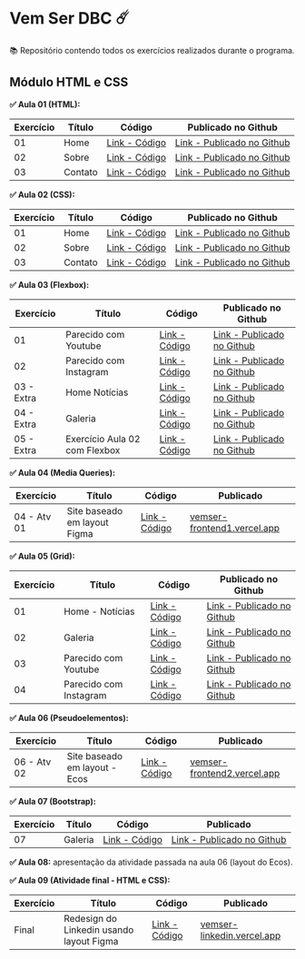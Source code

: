 # Vem Ser DBC ☄️
  
📚 Repositório contendo todos os exercícios realizados durante o programa.  

## Módulo HTML e CSS
**✅ Aula 01 (HTML):**

| Exercício | Título | Código | Publicado no Github |
| --------- | ------ | ------ | ------------------- |
| 01 | Home | [Link - Código](https://github.com/mayraamaral/vemser/blob/main/html/ex1/index.html) | [Link - Publicado no Github](https://mayraamaral.github.io/vemser/html/ex1/) |
| 02 | Sobre | [Link - Código](https://github.com/mayraamaral/vemser/blob/main/html/ex1/sobre.html) | [Link - Publicado no Github](https://mayraamaral.github.io/vemser/html/ex1/sobre.html) |
| 03 | Contato | [Link - Código](https://github.com/mayraamaral/vemser/blob/main/html/ex1/contato.html) | [Link - Publicado no Github](https://mayraamaral.github.io/vemser/html/ex1/contato.html) |  
  
  
**✅ Aula 02 (CSS):**

| Exercício | Título | Código | Publicado no Github |
| --------- | ------ | ------ | ------------------- |
| 01 | Home | [Link - Código](https://github.com/mayraamaral/vemser/blob/main/html/ex2/index.html) | [Link - Publicado no Github](https://mayraamaral.github.io/vemser/html/ex2/) |
| 02 | Sobre | [Link - Código](https://github.com/mayraamaral/vemser/blob/main/html/ex2/sobre.html) | [Link - Publicado no Github](https://mayraamaral.github.io/vemser/html/ex2/sobre.html) |
| 03 | Contato | [Link - Código](https://github.com/mayraamaral/vemser/blob/main/html/ex2/contato.html) | [Link - Publicado no Github](https://mayraamaral.github.io/vemser/html/ex2/contato.html) |  
  
**✅ Aula 03 (Flexbox):**

| Exercício | Título | Código | Publicado no Github |
| --------- | ------ | ------ | ------------------- |
| 01 | Parecido com Youtube | [Link - Código](https://github.com/mayraamaral/vemser/blob/main/html/ex3/youtube.html) | [Link - Publicado no Github](https://mayraamaral.github.io/vemser/html/ex3/youtube.html)  |
| 02 | Parecido com Instagram | [Link - Código](https://github.com/mayraamaral/vemser/blob/main/html/ex3/instagram.html) | [Link - Publicado no Github](https://mayraamaral.github.io/vemser/html/ex3/instagram.html) |
| 03 - Extra | Home Notícias | [Link - Código](https://github.com/mayraamaral/vemser/blob/main/html/ex3/index.html) | [Link - Publicado no Github](https://mayraamaral.github.io/vemser/html/ex3/) |
| 04 - Extra | Galeria | [Link - Código](https://github.com/mayraamaral/vemser/blob/main/html/ex3/galeria.html) | [Link - Publicado no Github](https://mayraamaral.github.io/vemser/html/ex3/galeria.html) |
| 05 - Extra | Exercício Aula 02 com Flexbox | [Link - Código](https://github.com/mayraamaral/vemser/tree/main/html/ex2-flexbox) | [Link - Publicado no Github](https://mayraamaral.github.io/vemser/html/ex2-flexbox/) |  
  
**✅ Aula 04 (Media Queries):**
  
| Exercício | Título | Código | Publicado |
| --------- | ------ | ------ | --------- |
| 04 - Atv 01 | Site baseado em layout Figma | [Link - Código](https://github.com/mayraamaral/vemser-frontend1) | [vemser-frontend1.vercel.app](https://vemser-frontend1.vercel.app/) |
  
**✅ Aula 05 (Grid):**
  
| Exercício | Título | Código | Publicado no Github |
| --------- | ------ | ------ | ------------------- |
| 01 | Home - Notícias | [Link - Código](https://github.com/mayraamaral/vemser/blob/main/html/ex5/ex1/index.html) | [Link - Publicado no Github](https://mayraamaral.github.io/vemser/html/ex5/ex1/index.html)  |
| 02 | Galeria | [Link - Código](https://github.com/mayraamaral/vemser/blob/main/html/ex5/ex2/index.html) | [Link - Publicado no Github](https://mayraamaral.github.io/vemser/html/ex5/ex2/index.html) |
| 03 | Parecido com Youtube | [Link - Código](https://github.com/mayraamaral/vemser/blob/main/html/ex5/ex3/index.html) | [Link - Publicado no Github](https://mayraamaral.github.io/vemser/html/ex5/ex3/index.html) |
| 04 | Parecido com Instagram | [Link - Código](https://github.com/mayraamaral/vemser/blob/main/html/ex5/ex4/index.html) | [Link - Publicado no Github](https://mayraamaral.github.io/vemser/html/ex5/ex4/index.html) |
  
**✅ Aula 06 (Pseudoelementos):**
  
| Exercício | Título | Código | Publicado |
| --------- | ------ | ------ | --------- |
| 06 - Atv 02 | Site baseado em layout - Ecos | [Link - Código](https://github.com/mayraamaral/vemser-frontend2) | [vemser-frontend2.vercel.app](https://vemser-frontend2.vercel.app/) |  
  
**✅ Aula 07 (Bootstrap):**
  
| Exercício | Título | Código | Publicado |
| --------- | ------ | ------ | --------- |
| 07 | Galeria | [Link - Código](https://github.com/mayraamaral/vemser/blob/main/html/ex7/index.html) | [Link - Publicado no Github](https://mayraamaral.github.io/vemser/html/ex7/index.html) |  
  
**✅ Aula 08:** apresentação da atividade passada na aula 06 (layout do Ecos).  
  
**✅ Aula 09 (Atividade final - HTML e CSS):**
  
| Exercício | Título | Código | Publicado |
| --------- | ------ | ------ | --------- |
| Final | Redesign do Linkedin usando layout Figma | [Link - Código](https://github.com/mayraamaral/vemser-frontend3-linkedin) | [vemser-linkedin.vercel.app](https://vemser-linkedin.vercel.app/) |  